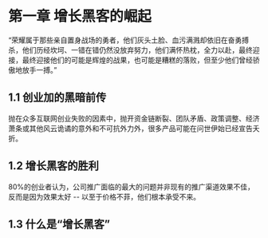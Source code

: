 # 第一章 增长黑客的崛起

“荣耀属于那些亲自置身战场的勇者，他们灰头土脸、血污满溅却依旧在奋勇搏杀，他们历经坎坷、一错在错仍然没放弃努力，他们满怀热枕，全力以赴，最终迎接，最终迎接他们的可能是辉煌的战果，也可能是糟糕的落败，但至少他们曾经骄傲地放手一搏。”

## 1.1 创业加的黑暗前传

抛在众多互联网创业失败的因素中，抛开资金链断裂、团队矛盾、政策调整、经济萧条或其他风云诡谲的意外和不可抗外力外，很多产品可能在问世伊始已经宣告夭折。

## 1.2 增长黑客的胜利
80%的创业者认为，公司推广面临的最大的问题并非现有的推广渠道效果不佳，反而是因为效果太好 -- 以至于价格不菲，他们根本承受不来。

## 1.3 什么是“增长黑客”



